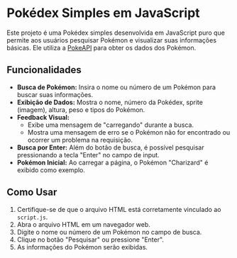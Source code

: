 # Pokédex Simples em JavaScript

Este projeto é uma Pokédex simples desenvolvida em JavaScript puro que permite aos usuários pesquisar Pokémon e visualizar suas informações básicas. Ele utiliza a [PokeAPI](https://pokeapi.co/) para obter os dados dos Pokémon.

## Funcionalidades

*   **Busca de Pokémon:** Insira o nome ou número de um Pokémon para buscar suas informações.
*   **Exibição de Dados:** Mostra o nome, número da Pokédex, sprite (imagem), altura, peso e tipos do Pokémon.
*   **Feedback Visual:**
    *   Exibe uma mensagem de "carregando" durante a busca.
    *   Mostra uma mensagem de erro se o Pokémon não for encontrado ou ocorrer um problema na requisição.
*   **Busca por Enter:** Além do botão de busca, é possível pesquisar pressionando a tecla "Enter" no campo de input.
*   **Pokémon Inicial:** Ao carregar a página, o Pokémon "Charizard" é exibido como exemplo.

## Como Usar

1.  Certifique-se de que o arquivo HTML está corretamente vinculado ao `script.js`.
2.  Abra o arquivo HTML em um navegador web.
3.  Digite o nome ou número de um Pokémon no campo de busca.
4.  Clique no botão "Pesquisar" ou pressione "Enter".
5.  As informações do Pokémon serão exibidas.